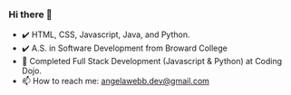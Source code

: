 ### Hi there 👋

<!-- **AngelaWebbDev/AngelaWebbDev** is a ✨ _special_ ✨ repository because its `README.md` (this file) appears on your GitHub profile. -->

<!-- 🔭 I’m currently working on -->
<!-- ✔️ I have also studied Project Management and Object Oriented Analysis & Design. -->
<!-- 🤔 I’m looking for help with increasing my skill level in Java, HTML, CSS, Javascript, and Python. -->
<!-- 😄 Pronouns: she/her -->
<!-- 👯 I’m interested in collaborating on GreenTech, Tech4Good, and Edtech.-->
- ✔️ HTML, CSS, Javascript, Java, and Python.
- ✔️ A.S. in Software Development from Broward College
- 🌱 Completed Full Stack Development (Javascript & Python) at Coding Dojo.
- 📫 How to reach me: angelawebb.dev@gmail.com
<!-- ⚡ Fun fact: I spent 4 years of my life living in Okinawa. -->
 
